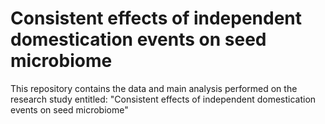# Consistent effects of independent domestication events on seed microbiome
This repository contains the data and main analysis performed on the research study entitled: "Consistent effects of independent domestication events on seed microbiome"
